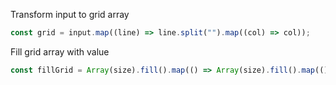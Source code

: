 Transform input to grid array
```js
const grid = input.map((line) => line.split("").map((col) => col));
```

Fill grid array with value
```js
const fillGrid = Array(size).fill().map(() => Array(size).fill().map(() => defaultValue));
```